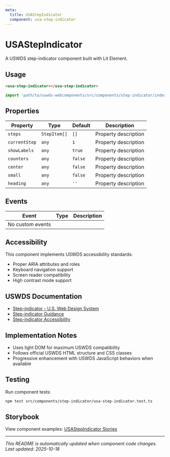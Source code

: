 ```yaml
---
meta:
  title: USAStepIndicator
  component: usa-step-indicator
---
```


# USAStepIndicator

A USWDS step-indicator component built with Lit Element.

## Usage

```html
<usa-step-indicator></usa-step-indicator>
```

```javascript
import 'path/to/uswds-webcomponents/src/components/step-indicator/index.js';
```

## Properties

| Property | Type | Default | Description |
|----------|------|---------|-------------|
| `steps` | `StepItem[]` | `[]` | Property description |
| `currentStep` | `any` | `1` | Property description |
| `showLabels` | `any` | `true` | Property description |
| `counters` | `any` | `false` | Property description |
| `center` | `any` | `false` | Property description |
| `small` | `any` | `false` | Property description |
| `heading` | `any` | `''` | Property description |

## Events

| Event | Type | Description |
|-------|------|-------------|
| No custom events | | |

## Accessibility

This component implements USWDS accessibility standards:

- Proper ARIA attributes and roles
- Keyboard navigation support
- Screen reader compatibility
- High contrast mode support

## USWDS Documentation

- [Step-indicator - U.S. Web Design System](https://designsystem.digital.gov/components/step-indicator/)
- [Step-indicator Guidance](https://designsystem.digital.gov/components/step-indicator/#guidance)
- [Step-indicator Accessibility](https://designsystem.digital.gov/components/step-indicator/#accessibility)

## Implementation Notes

- Uses light DOM for maximum USWDS compatibility
- Follows official USWDS HTML structure and CSS classes
- Progressive enhancement with USWDS JavaScript behaviors when available

## Testing

Run component tests:

```bash
npm test src/components/step-indicator/usa-step-indicator.test.ts
```

## Storybook

View component examples: [USAStepIndicator Stories](http://localhost:6006/?path=/story/components-step-indicator)

---

_This README is automatically updated when component code changes._
_Last updated: 2025-10-18_
